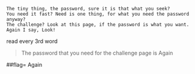 ```
The tiny thing, the password, sure it is that what you seek?
You need it fast? Need is one thing, for what you need the password anyway?
The challenge? Look at this page, if the password is what you want.
Again I say, Look!
```
read every 3rd word
> The password that you need for the challenge page is Again


##flag= Again
